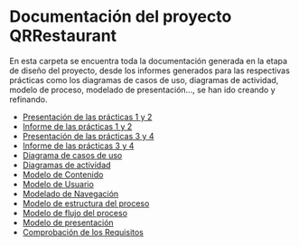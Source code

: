 # Documentación del proyecto QRRestaurant

En esta carpeta se encuentra toda la documentación generada en la etapa de diseño del proyecto, desde los informes generados para las respectivas prácticas como los diagramas de casos de uso, diagramas de actividad, modelo de proceso, modelado de presentación..., se han ido creando y refinando.

* [Presentación de las prácticas 1 y 2](https://github.com/cristiancosano/QRRestaurant/blob/main/DOC/keynote.pdf)
* [Informe de las prácticas 1 y 2](https://github.com/cristiancosano/QRRestaurant/blob/main/DOC/report.pdf)
* [Presentación de las prácticas 3 y 4](https://github.com/cristiancosano/QRRestaurant/blob/main/DOC/presentaci%C3%B3n%20(P3%20y%20P4).pdf)
* [Informe de las prácticas 3 y 4](https://github.com/cristiancosano/QRRestaurant/blob/main/DOC/memoria.pdf)
* [Diagrama de casos de uso](https://github.com/cristiancosano/QRRestaurant/tree/main/DOC/useCaseDiagram)
* [Diagramas de actividad](https://github.com/cristiancosano/QRRestaurant/tree/main/DOC/activityDiagrams)
* [Modelo de Contenido](https://github.com/cristiancosano/QRRestaurant/tree/main/DOC/contentModel)
* [Modelo de Usuario](https://github.com/cristiancosano/QRRestaurant/tree/main/DOC/userModel)
* [Modelado de Navegación](https://github.com/cristiancosano/QRRestaurant/tree/main/DOC/navigationModel)
* [Modelo de estructura del proceso](https://github.com/cristiancosano/QRRestaurant/tree/main/DOC/processStructureModel)
* [Modelo de flujo del proceso](https://github.com/cristiancosano/QRRestaurant/tree/main/DOC/processFlowModel)
* [Modelo de presentación](https://github.com/cristiancosano/QRRestaurant/tree/main/DOC/presentationModel)
* [Comprobación de los Requisitos](https://github.com/cristiancosano/QRRestaurant/tree/main/DOC/tests)
